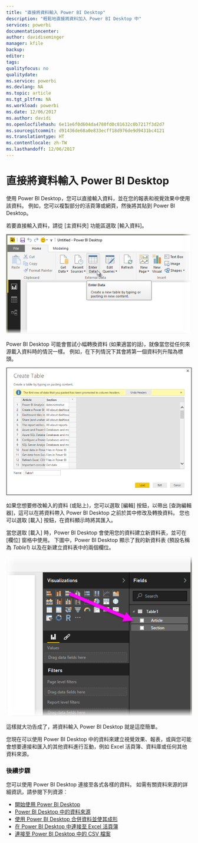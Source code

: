 ```yaml
---
title: "直接將資料輸入 Power BI Desktop"
description: "輕鬆地直接將資料加入 Power BI Desktop 中"
services: powerbi
documentationcenter: 
author: davidiseminger
manager: kfile
backup: 
editor: 
tags: 
qualityfocus: no
qualitydate: 
ms.service: powerbi
ms.devlang: NA
ms.topic: article
ms.tgt_pltfrm: NA
ms.workload: powerbi
ms.date: 12/06/2017
ms.author: davidi
ms.openlocfilehash: 6e11e6f0d604da4780fd0c81632c0b7217f3d2d7
ms.sourcegitcommit: d91436de68a0e833ecff18d976de9d9431bc4121
ms.translationtype: HT
ms.contentlocale: zh-TW
ms.lasthandoff: 12/06/2017
---
```

# <a name="enter-data-directly-into-power-bi-desktop"></a>直接將資料輸入 Power BI Desktop
使用 Power BI Desktop，您可以直接輸入資料，並在您的報表和視覺效果中使用該資料。 例如，您可以複製部分的活頁簿或網頁，然後將其貼到 Power BI Desktop。

若要直接輸入資料，請從 [主資料夾] 功能區選取 [輸入資料]。

![](media/desktop-enter-data-directly-into-desktop/enter-data-directly_1.png)

Power BI Desktop 可能會嘗試小幅轉換資料 (如果適當的話)，就像當您從任何來源載入資料時的情況一樣。 例如，在下列情況下其會將第一個資料列升階為標頭。

![](media/desktop-enter-data-directly-into-desktop/enter-data-directly_2.png)

如果您想要修改輸入的資料 (或貼上)，您可以選取 [編輯] 按鈕，以帶出 [查詢編輯器]，這可以在將資料帶入 Power BI Desktop 之前於其中修改及轉換資料。 您也可以選取 [載入] 按鈕，在資料顯示時將其匯入。

當您選取 [載入] 時，Power BI Desktop 會使用您的資料建立新資料表，並可在 [欄位] 窗格中使用。 下圖中，Power BI Desktop 顯示了我的新資料表 (預設名稱為 *Table1*) 以及在新建立資料表中的兩個欄位。

![](media/desktop-enter-data-directly-into-desktop/enter-data-directly_3.png)

這樣就大功告成了，將資料輸入 Power BI Desktop 就是這麼簡單。

您現在可以使用 Power BI Desktop 中的資料來建立視覺效果、報表，或與您可能會想要連接和匯入的其他資料進行互動，例如 Excel 活頁簿、資料庫或任何其他資料來源。

### <a name="next-steps"></a>後續步驟
您可以使用 Power BI Desktop 連接至各式各樣的資料。 如需有關資料來源的詳細資訊，請參閱下列資源︰

* [開始使用 Power BI Desktop](desktop-getting-started.md)
* [Power BI Desktop 中的資料來源](desktop-data-sources.md)
* [使用 Power BI Desktop 合併資料並使其成形](desktop-shape-and-combine-data.md)
* [在 Power BI Desktop 中連接至 Excel 活頁簿](desktop-connect-excel.md)   
* [連接至 Power BI Desktop 中的 CSV 檔案](desktop-connect-csv.md)   

